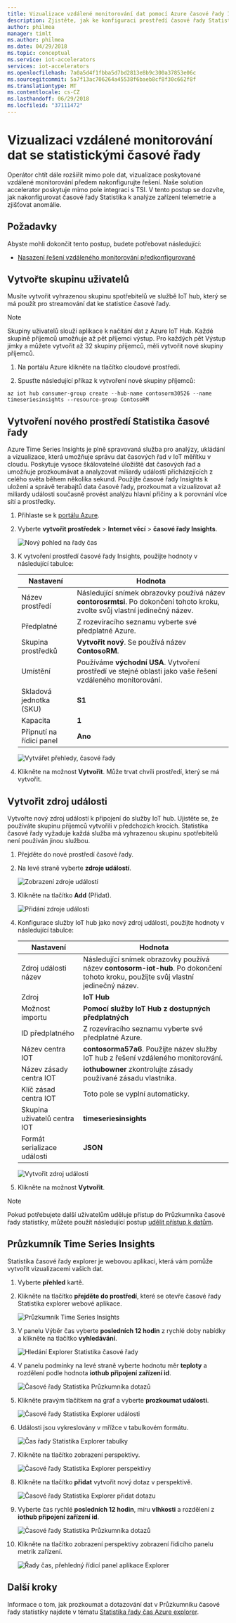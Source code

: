 ```yaml
---
title: Vizualizace vzdálené monitorování dat pomocí Azure časové řady Insights | Microsoft Docs
description: Zjistěte, jak ke konfiguraci prostředí časové řady Statistika umožní zkoumat a analyzovat data řady čas vašeho řešení vzdáleného monitorování.
author: philmea
manager: timlt
ms.author: philmea
ms.date: 04/29/2018
ms.topic: conceptual
ms.service: iot-accelerators
services: iot-accelerators
ms.openlocfilehash: 7a0a5d4f1fbba5d7bd2813e8b9c300a37853e06c
ms.sourcegitcommit: 5a7f13ac706264a45538f6baeb8cf8f30c662f8f
ms.translationtype: MT
ms.contentlocale: cs-CZ
ms.lasthandoff: 06/29/2018
ms.locfileid: "37111472"
---
```

# <a name="visualize-remote-monitoring-data-with-time-series-insights"></a>Vizualizaci vzdálené monitorování dat se statistickými časové řady

Operátor chtít dále rozšířit mimo pole dat, vizualizace poskytované vzdálené monitorování předem nakonfigurujte řešení. Naše solution accelerator poskytuje mimo pole integraci s TSI. V tento postup se dozvíte, jak nakonfigurovat časové řady Statistika k analýze zařízení telemetrie a zjišťovat anomálie.

## <a name="prerequisites"></a>Požadavky

Abyste mohli dokončit tento postup, budete potřebovat následující:

* [Nasazení řešení vzdáleného monitorování předkonfigurované](iot-accelerators-remote-monitoring-deploy.md)

## <a name="create-a-consumer-group"></a>Vytvořte skupinu uživatelů

Musíte vytvořit vyhrazenou skupinu spotřebitelů ve službě IoT hub, který se má použít pro streamování dat ke statistice časové řady.

> [!NOTE]
> Skupiny uživatelů slouží aplikace k načítání dat z Azure IoT Hub. Každé skupině příjemců umožňuje až pět příjemci výstup. Pro každých pět Výstup jímky a můžete vytvořit až 32 skupiny příjemců, měli vytvořit nové skupiny příjemců.

1. Na portálu Azure klikněte na tlačítko cloudové prostředí.

1. Spusťte následující příkaz k vytvoření nové skupiny příjemců:

```azurecli-interactive
az iot hub consumer-group create --hub-name contosorm30526 --name timeseriesinsights --resource-group ContosoRM
```

## <a name="create-a-new-time-series-insights-environment"></a>Vytvoření nového prostředí Statistika časové řady

Azure Time Series Insights je plně spravovaná služba pro analýzy, ukládání a vizualizace, která umožňuje správu dat časových řad v IoT měřítku v cloudu. Poskytuje vysoce škálovatelné úložiště dat časových řad a umožňuje prozkoumávat a analyzovat miliardy událostí přicházejících z celého světa během několika sekund. Použijte časové řady Insights k uložení a správě terabajtů data časové řady, prozkoumat a vizualizovat až miliardy události současně provést analýzu hlavní příčiny a k porovnání více sítí a prostředky.

1. Přihlaste se k [portálu Azure](http://portal.azure.com/).

1. Vyberte **vytvořit prostředek** > **Internet věcí** > **časové řady Insights**.

    ![Nový pohled na řady čas](./media/iot-accelerators-time-series-insights/new-time-series-insights.png)

1. K vytvoření prostředí časové řady Insights, použijte hodnoty v následující tabulce:

    | Nastavení | Hodnota |
    | ------- | ----- |
    | Název prostředí | Následující snímek obrazovky používá název **contorosrmtsi**. Po dokončení tohoto kroku, zvolte svůj vlastní jedinečný název. |
    | Předplatné | Z rozevíracího seznamu vyberte své předplatné Azure. |
    | Skupina prostředků | **Vytvořit nový**. Se používá název **ContosoRM**. |
    | Umístění | Používáme **východní USA**. Vytvoření prostředí ve stejné oblasti jako vaše řešení vzdáleného monitorování. |
    | Skladová jednotka (SKU) |**S1** |
    | Kapacita | **1** |
    | Připnutí na řídicí panel | **Ano** |

    ![Vytvářet přehledy, časové řady](./media/iot-accelerators-time-series-insights/new-time-series-insights-create.png)

1. Klikněte na možnost **Vytvořit**. Může trvat chvíli prostředí, který se má vytvořit.

## <a name="create-event-source"></a>Vytvořit zdroj události

Vytvořte nový zdroj událostí k připojení do služby IoT hub. Ujistěte se, že používáte skupinu příjemců vytvořili v předchozích krocích. Statistika časové řady vyžaduje každá služba má vyhrazenou skupinu spotřebitelů není používán jinou službou.

1. Přejděte do nové prostředí časové řady.

1. Na levé straně vyberte **zdroje událostí**.

    ![Zobrazení zdroje událostí](./media/iot-accelerators-time-series-insights/time-series-insights-event-sources.png)

1. Klikněte na tlačítko **Add** (Přidat).

    ![Přidání zdroje událostí](./media/iot-accelerators-time-series-insights/time-series-insights-event-sources-add.png)

1. Konfigurace služby IoT hub jako nový zdroj událostí, použijte hodnoty v následující tabulce:

    | Nastavení | Hodnota |
    | ------- | ----- |
    | Zdroj události název | Následující snímek obrazovky používá název **contosorm-iot-hub**. Po dokončení tohoto kroku, použijte svůj vlastní jedinečný název. |
    | Zdroj | **IoT Hub** |
    | Možnost importu | **Pomocí služby IoT Hub z dostupných předplatných** |
    | ID předplatného | Z rozevíracího seznamu vyberte své předplatné Azure. |
    | Název centra IOT | **contosorma57a6**. Použijte název služby IoT hub z řešení vzdáleného monitorování. |
    | Název zásady centra IOT | **iothubowner** zkontrolujte zásady používané zásadu vlastníka. |
    | Klíč zásad centra IOT | Toto pole se vyplní automaticky. |
    | Skupina uživatelů centra IOT | **timeseriesinsights** |
    | Formát serializace události | **JSON**     | Název vlastnosti časové razítko | Ponechte prázdné |

    ![Vytvořit zdroj události](./media/iot-accelerators-time-series-insights/time-series-insights-event-source-create.png)

1. Klikněte na možnost **Vytvořit**.

> [!NOTE]
> Pokud potřebujete další uživatelům uděluje přístup do Průzkumníka časové řady statistiky, můžete použít následující postup [udělit přístup k datům](https://docs.microsoft.com/en-us/azure/time-series-insights/time-series-insights-data-access#grant-data-access).

## <a name="time-series-insights-explorer"></a>Průzkumník Time Series Insights

Statistika časové řady explorer je webovou aplikaci, která vám pomůže vytvořit vizualizacemi vašich dat.

1. Vyberte **přehled** kartě.

1. Klikněte na tlačítko **přejděte do prostředí**, které se otevře časové řady Statistika explorer webové aplikace.

    ![Průzkumník Time Series Insights](./media/iot-accelerators-time-series-insights/time-series-insights-environment.png)

1. V panelu Výběr čas vyberte **posledních 12 hodin** z rychlé doby nabídky a klikněte na tlačítko **vyhledávání**.

    ![Hledání Explorer Statistika časové řady](./media/iot-accelerators-time-series-insights/time-series-insights-search-time.png)

1. V panelu podmínky na levé straně vyberte hodnotu měr **teploty** a rozdělení podle hodnota **iothub připojení zařízení id**.

    ![Časové řady Statistika Průzkumníka dotazů](./media/iot-accelerators-time-series-insights/time-series-insights-query1.png)

1. Klikněte pravým tlačítkem na graf a vyberte **prozkoumat události**.

    ![Časové řady Statistika Explorer události](./media/iot-accelerators-time-series-insights/time-series-insights-explore-events.png)

1. Události jsou vykreslovány v mřížce v tabulkovém formátu.

    ![Čas řady Statistika Explorer tabulky](./media/iot-accelerators-time-series-insights/time-series-insights-table.png)

1. Klikněte na tlačítko zobrazení perspektivy.

    ![Časové řady Statistika Explorer perspektivy](./media/iot-accelerators-time-series-insights/time-series-insights-explorer-perspective.png)

1. Klikněte na tlačítko **přidat** vytvořit nový dotaz v perspektivě.

    ![Časové řady Statistika Explorer přidat dotazu](./media/iot-accelerators-time-series-insights/time-series-insights-new-query.png)

1. Vyberte čas rychlé **posledních 12 hodin**, míru **vlhkosti** a rozdělení z **iothub připojení zařízení id**.

    ![Časové řady Statistika Průzkumníka dotazů](./media/iot-accelerators-time-series-insights/time-series-insights-query2.png)

1. Klikněte na tlačítko zobrazení perspektivy zobrazení řídicího panelu metrik zařízení.

    ![Řady čas, přehledný řídicí panel aplikace Explorer](./media/iot-accelerators-time-series-insights/time-series-insights-dashboard.png)

## <a name="next-steps"></a>Další kroky

Informace o tom, jak prozkoumat a dotazování dat v Průzkumníku časové řady statistiky najdete v tématu [Statistika řady čas Azure explorer](https://docs.microsoft.com/azure/time-series-insights/time-series-insights-explorer).

